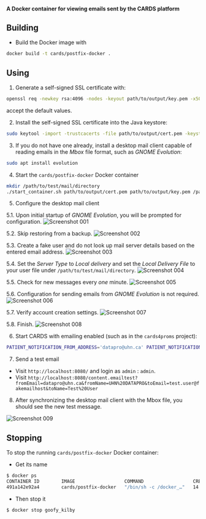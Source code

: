 #### A Docker container for viewing emails sent by the CARDS platform

Building
--------

- Build the Docker image with

```bash
docker build -t cards/postfix-docker .
```

Using
-----

1. Generate a self-signed SSL certificate with:

```bash
openssl req -newkey rsa:4096 -nodes -keyout path/to/output/key.pem -x509 -days 365 -out path/to/output/cert.pem
```

accept the default values.

2. Install the self-signed SSL certificate into the Java keystore:

```bash
sudo keytool -import -trustcacerts -file path/to/output/cert.pem -keystore /etc/ssl/certs/java/cacerts -keypass changeit -storepass changeit -noprompt -alias fakemailhost
```

3. If you do not have one already, install a desktop mail client capable
of reading emails in the _Mbox_ file format, such as _GNOME Evolution_:

```bash
sudo apt install evolution
```

4. Start the `cards/postfix-docker` Docker container

```bash
mkdir /path/to/test/mail/directory
./start_container.sh path/to/output/cert.pem path/to/output/key.pem /path/to/test/mail/directory
```

5. Configure the desktop mail client

5.1. Upon initial startup of _GNOME Evolution_, you will be prompted for
configuration.
![Screenshot 001](screenshots/001.png)

5.2. Skip restoring from a backup.
![Screenshot 002](screenshots/002.png)

5.3. Create a fake user and do not look up mail server details based on
the entered email address.
![Screenshot 003](screenshots/003.png)

5.4. Set the _Server Type_ to _Local delivery_ and set the
_Local Delivery File_ to your user file under
`/path/to/test/mail/directory`.
![Screenshot 004](screenshots/004.png)

5.5. Check for new messages every _one_ minute.
![Screenshot 005](screenshots/005.png)

5.6. Configuration for sending emails from _GNOME Evolution_ is not
required.
![Screenshot 006](screenshots/006.png)

5.7. Verify account creation settings.
![Screenshot 007](screenshots/007.png)

5.8. Finish.
![Screenshot 008](screenshots/008.png)

6. Start CARDS with emailing enabled (such as in the `cards4proms` project):

```bash
PATIENT_NOTIFICATION_FROM_ADDRESS='datapro@uhn.ca' PATIENT_NOTIFICATION_FROM_NAME='UHN DATAPRO' NIGHTLY_NOTIFICATIONS_SCHEDULE='0 * * * * ? *' SLING_COMMONS_CRYPTO_PASSWORD=password CARDS_HOST_AND_PORT='localhost:8080' ./start_cards.sh --project cards4proms --dev -V emailnotifications.smtps.checkserveridentity=false
```

7. Send a test email
  - Visit `http://localhost:8080/` and login as `admin` : `admin`.
  - Visit `http://localhost:8080/content.emailtest?fromEmail=datapro@uhn.ca&fromName=UHN%20DATAPRO&toEmail=test.user@fakemailhost&toName=Test%20User`

8. After synchronizing the desktop mail client with the Mbox file, you
should see the new test message.

![Screenshot 009](screenshots/009.png)

Stopping
--------

To stop the running `cards/postfix-docker` Docker container:
- Get its name
```bash
$ docker ps
CONTAINER ID        IMAGE                  COMMAND                  CREATED             STATUS              PORTS                                             NAMES
491a142e92a4        cards/postfix-docker   "/bin/sh -c /docker_…"   14 minutes ago      Up 14 minutes       127.0.0.1:8025->25/tcp, 127.0.0.1:8465->465/tcp   goofy_kilby
```
- Then stop it
```bash
$ docker stop goofy_kilby
```
